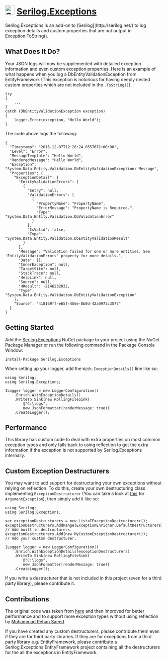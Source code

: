 <h1>
    <img src="https://raw.githubusercontent.com/RehanSaeed/Serilog.Exceptions/master/Images/Serilog%20Community%20256x256.png" alt="Serilog.Exceptions Logo" width="30px" height="30px" /> <a href="https://github.com/RehanSaeed/ASP.NET-MVC-Boilerplate">Serilog.Exceptions</a>
</h1>
Serilog.Exceptions is an add-on to [Serilog](http://serilog.net/) to log exception details and custom properties that are not output in Exception.ToString().

## What Does It Do?

Your JSON logs will now be supplemented with detailed exception information and even custom exception properties. Here is an example of what happens when you log a DbEntityValidationException from EntityFramework (This exception is notorious for having deeply nested custom properties which are not included in the `.ToString()`).

```
try
{
    ...
}
catch (DbEntityValidationException exception)
{
    logger.Error(exception, "Hello World");
}
```

The code above logs the following:

```
{
  "Timestamp": "2015-12-07T12:26:24.0557671+00:00",
  "Level": "Error",
  "MessageTemplate": "Hello World",
  "RenderedMessage": "Hello World",
  "Exception": "System.Data.Entity.Validation.DbEntityValidationException: Message",
  "Properties": {
    "ExceptionDetail": {
      "EntityValidationErrors": [
        {
          "Entry": null,
          "ValidationErrors": [
            {
              "PropertyName": "PropertyName",
              "ErrorMessage": "PropertyName is Required.",
              "Type": "System.Data.Entity.Validation.DbValidationError"
            }
          ],
          "IsValid": false,
          "Type": "System.Data.Entity.Validation.DbEntityValidationResult"
        }
      ],
      "Message": "Validation failed for one or more entities. See 'EntityValidationErrors' property for more details.",
      "Data": {},
      "InnerException": null,
      "TargetSite": null,
      "StackTrace": null,
      "HelpLink": null,
      "Source": null,
      "HResult": -2146232032,
      "Type": "System.Data.Entity.Validation.DbEntityValidationException"
    },
    "Source": "418169ff-e65f-456e-8b0d-42a0973c3577"
  }
}
```

## Getting Started

Add the [Serilog.Exceptions](https://www.nuget.org/packages/Serilog.Exceptions/) NuGet package to your project using the NuGet Package Manager or run the following command in the Package Console Window:

```
Install-Package Serilog.Exceptions
```

When setting up your logger, add the `With.ExceptionDetails()` line like so:

```
using Serilog;
using Serilog.Exceptions;

ILogger logger = new LoggerConfiguration()
    .Enrich.WithExceptionDetails()
    .WriteTo.Sink(new RollingFileSink(
        @"C:\logs",
        new JsonFormatter(renderMessage: true))
    .CreateLogger();
```

## Performance

This library has custom code to deal with extra properties on most common exception types and only falls back to using reflection to get the extra information if the exception is not supported by Serilog.Exceptions internally.

## Custom Exception Destructurers

You may want to add support for destructuring your own exceptions without relying on reflection. To do this, create your own destructuring class implementing `ExceptionDestructurer` (You can take a look at [this](https://github.com/RehanSaeed/Serilog.Exceptions/blob/master/Source/Serilog.Exceptions/Destructurers/ArgumentExceptionDestructurer.cs) for `ArgumentException`), then simply add it like so:

```
using Serilog;
using Serilog.Exceptions;

var exceptionDestructurers = new List<IExceptionDestructurer>();
exceptionDestructurers.AddRange(ExceptionEnricher.DefaultDestructurers);  // Add built in destructurers.
exceptionDestructurers.Add(new MyCustomExceptionDestructurer());          // Add your custom destructurer.

ILogger logger = new LoggerConfiguration()
    .Enrich.WithExceptionDetails(exceptionDestructurers)
    .WriteTo.Sink(new RollingFileSink(
        @"C:\logs",
        new JsonFormatter(renderMessage: true))
    .CreateLogger();
```

If you write a destructurer that is not included in this project (even for a third party library), please contribute it.

## Contributions

The original code was taken from [here](https://groups.google.com/forum/#!searchin/getseq/enhance%2420exception/getseq/rsAL4u3JpLM/PrszbPbtEb0J) and then improved for better performance and to support more exception types without using reflection by [Muhammad Rehan Saeed](http://rehansaeed.com).

If you have created any custom destructurers, please contribute them even if they are for third party libraries. If they are for exceptions from a third party library e.g. EntityFramework, please contribute a Serilog.Exceptions.EntityFramework project containing all the destructurers for the all the exceptions in EntityFramework.
